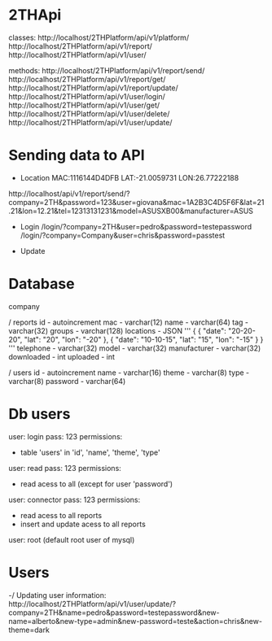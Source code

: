 # 2THApi

classes:
http://localhost/2THPlatform/api/v1/platform/
http://localhost/2THPlatform/api/v1/report/
http://localhost/2THPlatform/api/v1/user/

methods:
http://localhost/2THPlatform/api/v1/report/send/
http://localhost/2THPlatform/api/v1/report/get/
http://localhost/2THPlatform/api/v1/report/update/
http://localhost/2THPlatform/api/v1/user/login/
http://localhost/2THPlatform/api/v1/user/get/
http://localhost/2THPlatform/api/v1/user/delete/
http://localhost/2THPlatform/api/v1/user/update/

# Sending data to API 

* Location
MAC:1116144D4DFB
LAT:-21.0059731
LON:26.77222188

http://localhost/api/v1/report/send/?company=2TH&password=123&user=giovana&mac=1A2B3C4D5F6F&lat=21.21&lon=12.21&tel=12313131231&model=ASUSXB00&manufacturer=ASUS

* Login
/login/?company=2TH&user=pedro&password=testepassword
/login/?company=Company&user=chris&password=passtest

* Update

# Database

company 

/ reports 
id - autoincrement
mac - varchar(12)
name - varchar(64)
tag - varchar(32)
groups - varchar(128)
locations - JSON 
'''
{
    {
      "date": "20-20-20",
      "lat": "20",
      "lon": "-20"
    },
    {
      "date": "10-10-15",
      "lat": "15",
      "lon": "-15"
    }
}
'''
telephone - varchar(32)
model - varchar(32)
manufacturer - varchar(32)
downloaded - int
uploaded - int

/ users
id - autoincrement
name - varchar(16)
theme - varchar(8)
type - varchar(8)
password - varchar(64)

# Db users

user: login
pass: 123
permissions: 
- table 'users' in 'id', 'name', 'theme', 'type'

user: read
pass: 123
permissions: 
- read acess to all (except for user 'password')

user: connector
pass: 123
permissions:
- read acess to all reports
- insert and update acess to all reports

user: root (default root user of mysql)

# Users

-/ Updating user information:
http://localhost/2THPlatform/api/v1/user/update/?company=2TH&name=pedro&password=testepassword&new-name=alberto&new-type=admin&new-password=teste&action=chris&new-theme=dark